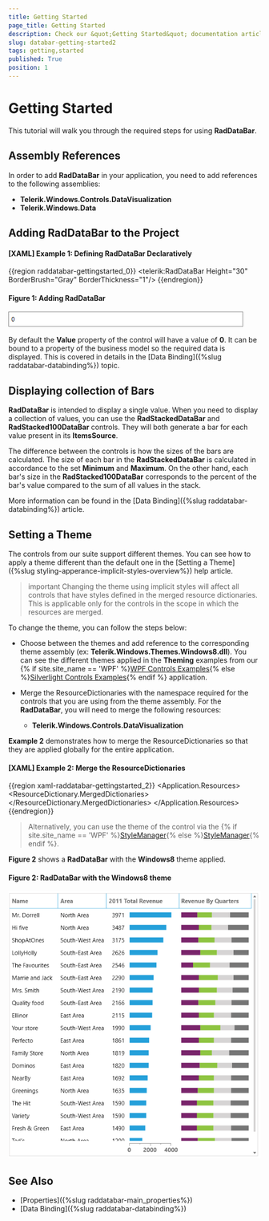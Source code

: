 ```yaml
---
title: Getting Started
page_title: Getting Started
description: Check our &quot;Getting Started&quot; documentation article for the RadDataBar {{ site.framework_name }} control.
slug: databar-getting-started2
tags: getting,started
published: True
position: 1
---
```


# Getting Started

This tutorial will walk you through the required steps for using __RadDataBar__. 

## Assembly References

In order to add __RadDataBar__ in your application, you need to add references to the following assemblies:

* __Telerik.Windows.Controls.DataVisualization__
* __Telerik.Windows.Data__

## Adding RadDataBar to the Project

#### __[XAML] Example 1: Defining RadDataBar Declaratively__
{{region raddatabar-gettingstarted_0}}
	     <telerik:RadDataBar Height="30" 
                            BorderBrush="Gray"
							BorderThickness="1"/>
{{endregion}}

#### __Figure 1: Adding RadDataBar__
![Adding RadDataBar](images/RadDataBar_GettingStarted_01.png)

By default the __Value__ property of the control will have a value of __0__. It can be bound to a property of the business model so the required data is displayed. This is covered in details in the [Data Binding]({%slug raddatabar-databinding%}) topic.

## Displaying collection of Bars

__RadDataBar__ is intended to display a single value. When you need to display a collection of values, you can use the __RadStackedDataBar__ and __RadStacked100DataBar__ controls. They will both generate a bar for each value present in its __ItemsSource__. 

The difference between the controls is how the sizes of the bars are calculated. The size of each bar in the **RadStackedDataBar** is calculated in accordance to the set **Minimum** and **Maximum**. On the other hand, each bar's size in the **RadStacked100DataBar** corresponds to the percent of the bar's value compared to the sum of all values in the stack.

More information can be found in the [Data Binding]({%slug raddatabar-databinding%}) article.

## Setting a Theme

The controls from our suite support different themes. You can see how to apply a theme different than the default one in the [Setting a Theme]({%slug styling-apperance-implicit-styles-overview%}) help article.

>important Changing the theme using implicit styles will affect all controls that have styles defined in the merged resource dictionaries. This is applicable only for the controls in the scope in which the resources are merged. 

To change the theme, you can follow the steps below:

* Choose between the themes and add reference to the corresponding theme assembly (ex: **Telerik.Windows.Themes.Windows8.dll**). You can see the different themes applied in the **Theming** examples from our {% if site.site_name == 'WPF' %}[WPF Controls Examples](https://demos.telerik.com/wpf/){% else %}[Silverlight Controls Examples](https://demos.telerik.com/silverlight/#DataBar/Theming){% endif %} application.

* Merge the ResourceDictionaries with the namespace required for the controls that you are using from the theme assembly. For the __RadDataBar__, you will need to merge the following resources:

	* __Telerik.Windows.Controls.DataVisualization__

__Example 2__ demonstrates how to merge the ResourceDictionaries so that they are applied globally for the entire application.

#### __[XAML] Example 2: Merge the ResourceDictionaries__  
{{region xaml-raddatabar-gettingstarted_2}}
	<Application.Resources>
		<ResourceDictionary>
			<ResourceDictionary.MergedDictionaries>
				<ResourceDictionary Source="/Telerik.Windows.Themes.Windows8;component/Themes/System.Windows.xaml"/>
				<ResourceDictionary Source="/Telerik.Windows.Themes.Windows8;component/Themes/Telerik.Windows.Controls.DataVisualization.xaml"/>
			</ResourceDictionary.MergedDictionaries>
		</ResourceDictionary>
	</Application.Resources>
{{endregion}}

>Alternatively, you can use the theme of the control via the {% if site.site_name == 'WPF' %}[StyleManager](https://docs.telerik.com/devtools/wpf/styling-and-appearance/stylemanager/common-styling-apperance-setting-theme-wpf){% else %}[StyleManager](https://docs.telerik.com/devtools/silverlight/styling-and-appearance/stylemanager/common-styling-apperance-setting-theme){% endif %}.

__Figure 2__ shows a __RadDataBar__ with the **Windows8** theme applied.
	
#### __Figure 2: RadDataBar with the Windows8 theme__
![RadDataBar with Windows8 theme](images/raddatabar-setting-theme.png)

## See Also

* [Properties]({%slug raddatabar-main_properties%})
* [Data Binding]({%slug raddatabar-databinding%})

